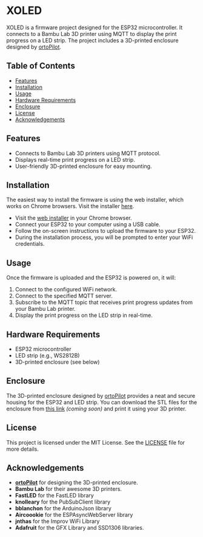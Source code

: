 # XOLED

XOLED is a firmware project designed for the ESP32 microcontroller. It connects to a Bambu Lab 3D printer using MQTT to display the print progress on a LED strip. The project includes a 3D-printed enclosure designed by [ortoPilot](https://twitch.tv/ortopilot).

## Table of Contents

- [Features](#features)
- [Installation](#installation)
- [Usage](#usage)
- [Hardware Requirements](#hardware-requirements)
- [Enclosure](#enclosure)
- [License](#license)
- [Acknowledgements](#acknowledgements)

## Features

- Connects to Bambu Lab 3D printers using MQTT protocol.
- Displays real-time print progress on a LED strip.
- User-friendly 3D-printed enclosure for easy mounting.

## Installation

The easiest way to install the firmware is using the web installer, which works on Chrome browsers. Visit the installer [here](https://michaelowens.github.io/XOLED).

- Visit the [web installer](https://michaelowens.github.io/XOLED) in your Chrome browser.
- Connect your ESP32 to your computer using a USB cable.
- Follow the on-screen instructions to upload the firmware to your ESP32.
- During the installation process, you will be prompted to enter your WiFi credentials.

## Usage

Once the firmware is uploaded and the ESP32 is powered on, it will:

1. Connect to the configured WiFi network.
2. Connect to the specified MQTT server.
3. Subscribe to the MQTT topic that receives print progress updates from your Bambu Lab printer.
4. Display the print progress on the LED strip in real-time.

## Hardware Requirements

- ESP32 microcontroller
- LED strip (e.g., WS2812B)
- 3D-printed enclosure (see below)

## Enclosure

The 3D-printed enclosure designed by [ortoPilot](https://twitch.tv/ortopilot) provides a neat and secure housing for the ESP32 and LED strip. You can download the STL files for the enclosure from [this link](#) _(coming soon)_ and print it using your 3D printer.

## License

This project is licensed under the MIT License. See the [LICENSE](LICENSE) file for more details.

## Acknowledgements

- **[ortoPilot](https://twitch.tv/ortopilot)** for designing the 3D-printed enclosure.
- **Bambu Lab** for their awesome 3D printers.
- **FastLED** for the FastLED library
- **knolleary** for the PubSubClient library
- **bblanchon** for the ArduinoJson library
- **Aircoookie** for the ESPAsyncWebServer library
- **jnthas** for the Improv WiFi Library
- **Adafruit** for the GFX Library and SSD1306 libraries.
